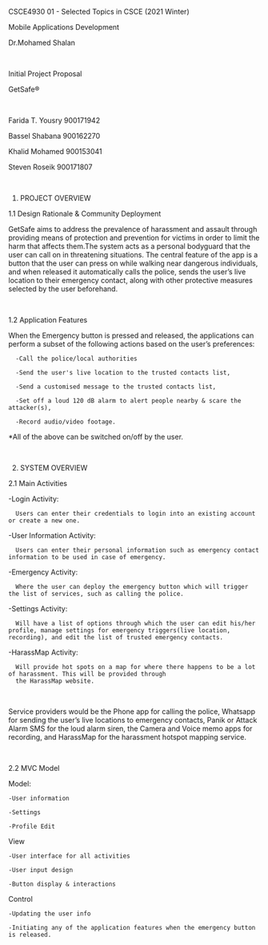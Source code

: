 

CSCE4930 01 - Selected Topics in CSCE (2021 Winter) 

Mobile Applications Development

Dr.Mohamed Shalan <br/>

 
 <br/>
 
Initial Project Proposal 


  GetSafe® 
 
 <br/>
 
Farida T. Yousry	900171942

Bassel Shabana	900162270

Khalid  Mohamed	900153041

Steven Roseik		900171807

 
 <br/>


1. PROJECT OVERVIEW

1.1 Design Rationale & Community Deployment

GetSafe aims to address the prevalence of harassment and assault through providing means of protection and prevention for victims in order to limit the harm that affects them.The system acts as a personal bodyguard that the user can call on in threatening situations. The central feature of the app is a button that the user can press on while walking near dangerous individuals, and when released it automatically calls the police, sends the user’s live location to their emergency contact, along with other protective measures selected by the user beforehand.

 
 <br/>

1.2 Application Features

When the Emergency button is pressed and released, the applications can perform a subset of the following actions based on the user’s preferences:
      
      -Call the police/local authorities
      
      -Send the user's live location to the trusted contacts list, 
      
      -Send a customised message to the trusted contacts list, 
      
      -Set off a loud 120 dB alarm to alert people nearby & scare the attacker(s), 
      
      -Record audio/video footage.
      
*All of the above can be switched on/off by the user.

 <br/>
 
 
2. SYSTEM OVERVIEW

 2.1 Main Activities

  -Login Activity:
  
      Users can enter their credentials to login into an existing account or create a new one.
      
  -User Information Activity:
  
      Users can enter their personal information such as emergency contact information to be used in case of emergency.
      
  -Emergency Activity:
  
      Where the user can deploy the emergency button which will trigger the list of services, such as calling the police. 
      
  -Settings Activity:
  
      Will have a list of options through which the user can edit his/her profile, manage settings for emergency triggers(live location, recording), and edit the list of trusted emergency contacts.
      
  -HarassMap Activity:
  
      Will provide hot spots on a map for where there happens to be a lot of harassment. This will be provided through 
      the HarassMap website.

 
 <br/>
 
Service providers would be the Phone app for calling the police, Whatsapp for sending the user’s live locations to emergency contacts, Panik or Attack Alarm SMS  for the loud alarm siren, the Camera and Voice memo apps for recording, and HarassMap for the harassment hotspot mapping service.

 
 <br/>
 
2.2 MVC Model

  Model:
  
    -User information 
    
    -Settings 
    
    -Profile Edit
    
  View
  
    -User interface for all activities
    
    -User input design
    
    -Button display & interactions
    
  Control
  
    -Updating the user info 
    
    -Initiating any of the application features when the emergency button is released.
    
     
 <br/>
